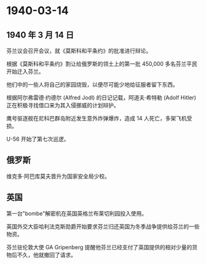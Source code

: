# 1940-03-14

## 1940 年 3 月 14 日

芬兰议会召开会议，就《莫斯科和平条约》的批准进行辩论。

根据《莫斯科和平条约》割让给俄罗斯的领土上的第一批 450,000
多名芬兰平民开始迁入芬兰。

他们中的一些人将自己的家园烧毁，以便尽可能少地给征服者留下东西。

根据阿尔弗雷德·约德尔 (Alfred Jodl) 的日记记载，阿道夫·希特勒 (Adolf
Hitler) 正在积极寻找借口来为其入侵挪威的计划辩护。

鹰号驱逐舰在尼科巴群岛附近发生意外炸弹爆炸，造成 14
人死亡，多架飞机受损。

U-56 开始了第七次巡逻。

## 俄罗斯

维克多·阿巴库莫夫晋升为国家安全局少校。

## 英国

第一台"bombe"解密机在英国英格兰布莱切利园投入使用。

英国外交大臣哈利法克斯勋爵开始要求芬兰归还英国为冬季战争提供给芬兰的一些物资。

芬兰驻伦敦大使 GA Gripenberg
提醒他芬兰已经支付了英国提供的相对少量的货物后不久，他就撤回了请求。

